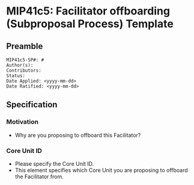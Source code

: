 # MIP41c5: Facilitator offboarding (Subproposal Process) Template

## Preamble
```
MIP41c5-SP#: #
Author(s):
Contributors:
Status:
Date Applied: <yyyy-mm-dd>
Date Ratified: <yyyy-mm-dd>
```

## Specification

### Motivation
- Why are you proposing to offboard this Facilitator?

### Core Unit ID
- Please specify the Core Unit ID.
- This element specifies which Core Unit you are proposing to offboard the Facilitator from.
